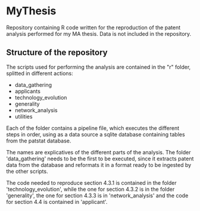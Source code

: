 # MyThesis

Repository containing R code written for the reproduction of the patent analysis performed for my MA thesis. Data is not included in the repository.

## Structure of the repository

The scripts used for performing the analysis are contained in the "r" folder, splitted in different actions:

- data_gathering
- applicants
- technology_evolution
- generality
- network_analysis
- utilities

Each of the folder contains a pipeline file, which executes the different steps in order, using as a data source a sqlite database containing tables from the patstat database.

The names are explicatives of the different parts of the analysis. The folder 'data_gathering' needs to be the first to be executed, since it extracts patent data from the database and reformats it in a format ready to be ingested by the other scripts. 

The code needed to reproduce section 4.3.1 is contained in the folder 'technology_evolution', while the one for section 4.3.2 is in the folder 'generality', the one for section 4.3.3 is in 'network_analysis' and the code for section 4.4 is contained in 'applicant'. 


